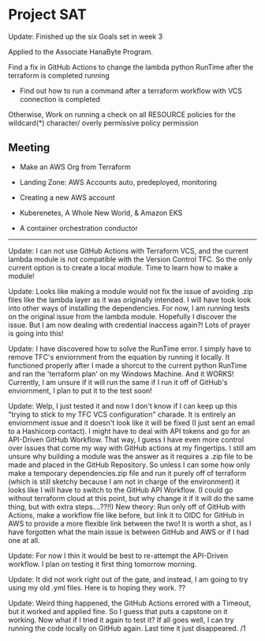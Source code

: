 # Project SAT

Update: Finished up the six Goals set in week 3

Applied to the Associate HanaByte Program.

Find a fix in GitHub Actions to change the lambda python RunTime after the terraform is completed running

- Find out how to run a command after a terraform workflow with VCS connection is completed

Otherwise, Work on running a check on all RESOURCE policies for the wildcard(*) character/ overly permissive policy permission

## Meeting

- Make an AWS Org from Terraform
- Landing Zone: AWS Accounts auto, predeployed, monitoring

- Creating a new AWS account

- Kuberenetes, A Whole New World, & Amazon EKS
- A container orchestration conductor

____________________

Update: I can not use GitHub Actions with Terraform VCS, and the current lambda module is not compatible with the Version Control TFC. So the only current option is to create a local module. Time to learn how to make a module!

Update: Looks like making a module would not fix the issue of avoiding .zip files like the lambda layer as it was originally intended. I will have took look into other ways of installing the dependencies. For now, I am running tests on the original issue from the lambda module. Hopefully I discover the issue. But I am now dealing with credential inaccess again?! Lots of prayer is going into this!

Update: I have discovered how to solve the RunTime error. I simply have to remove TFC's enviornment from the equation by running it locally. It functioned properly after I made a shorcut to the current python RunTime and ran the 'terraform plan' on my Windows Machine. And it WORKS! Currently, I am unsure if it will run the same if I run it off of GitHub's enviornment, I plan to put it to the test soon!

Update: Welp, I just tested it and now I don't know if I can keep up this "trying to stick to my TFC VCS configuration" charade. It is entirely an enviornment issue and it doesn't look like it will be fixed (I just sent an email to a Hashicorp contact). I might have to deal with API tokens and go for an API-Driven GitHub Workflow. That way, I guess I have even more control over issues that come my way with GitHub actions at my fingertips. I still am unsure why building a module was the answer as it requires a .zip file to be made and placed in the GitHub Repository. So unless I can some how only make a temporary dependencies.zip file and run it purely off of terraform (which is still sketchy because I am not in charge of the environment) it looks like I will have to switch to the GitHub API Workflow. (I could go without terraform cloud at this point, but why change it if it will do the same thing, but with extra steps....??!!)
New theory: Run only off of GitHub with Actions, make a workflow file like before, but link it to OIDC for GitHub in AWS to provide a more flexible link between the two! It is worth a shot, as I have forgotten what the main issue is between GitHub and AWS or if I had one at all. 

Update: For now I thin it would be best to re-attempt the API-Driven workflow. I plan on testing it first thing tomorrow morning.

Update: It did not work right out of the gate, and instead, I am going to try using my old .yml files. Here is to hoping they work. ??

Update: Weird thing happened, the GitHub Actions errored with a Timeout, but it worked and applied fine. So I guess that puts a capstone on it working. Now what if I tried it again to test it? If all goes well, I can try running the code locally on GitHub again. Last time it just disappeared. /1